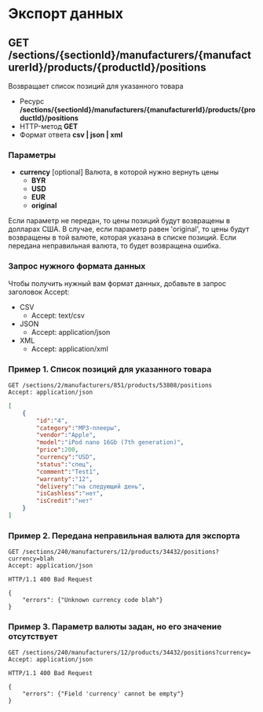 # Экспорт данных

## GET /sections/{sectionId}/manufacturers/{manufacturerId}/products/{productId}/positions

Возвращает список позиций для указанного товара

- Ресурс **/sections/{sectionId}/manufacturers/{manufacturerId}/products/{productId}/positions**
- HTTP-метод **GET**
- Формат ответа **csv | json | xml**

### Параметры

- **currency** [optional] Валюта, в которой нужно вернуть цены
    - **BYR**
    - **USD**
    - **EUR**
    - **original**

Если параметр не передан, то цены позиций будут возвращены в долларах США.
В случае, если параметр равен 'original', то цены будут возвращены в той валюте, которая указана в списке позиций.
Если передана неправильная валюта, то будет возвращена ошибка.

### Запрос нужного формата данных

Чтобы получить нужный вам формат данных, добавьте в запрос заголовок Accept:

- CSV
    - Accept: text/csv
- JSON
    - Accept: application/json
- XML
    - Accept: application/xml

### Пример 1. Список позиций для указанного товара

```
GET /sections/2/manufacturers/851/products/53808/positions
Accept: application/json
```

```json
[
    {
        "id":"4",
        "category":"MP3-плееры",
        "vendor":"Apple",
        "model":"iPod nano 16Gb (7th generation)",
        "price":200,
        "currency":"USD",
        "status":"спец",
        "comment":"Test1",
        "warranty":"12",
        "delivery":"на следующий день",
        "isCashless":"нет",
        "isCredit":"нет"
    }
]
```

### Пример 2. Передана неправильная валюта для экспорта
```
GET /sections/240/manufacturers/12/products/34432/positions?currency=blah
Accept: application/json
```
```
HTTP/1.1 400 Bad Request

{
    "errors": {"Unknown currency code blah"}
}
```

### Пример 3. Параметр валюты задан, но его значение отсутствует
```
GET /sections/240/manufacturers/12/products/34432/positions?currency=
Accept: application/json
```
```
HTTP/1.1 400 Bad Request

{
    "errors": {"Field 'currency' cannot be empty"}
}
```
